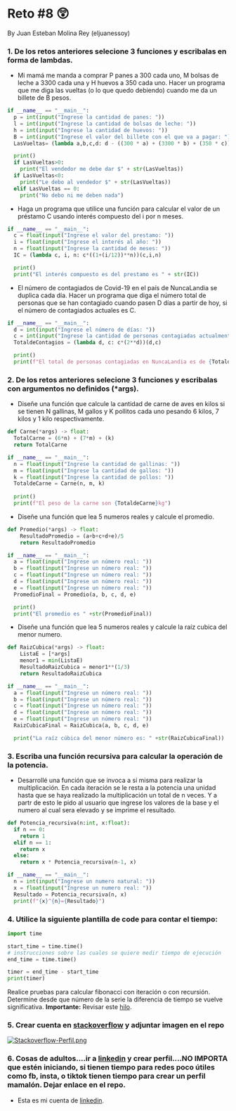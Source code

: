 # Reto #8 😲
By Juan Esteban Molina Rey (eljuanessoy)

### 1. De los retos anteriores selecione 3 funciones y escribalas en forma de lambdas.

+ Mi mamá me manda a comprar P panes a 300 cada uno, M bolsas de leche a 3300 cada una y H huevos a 350 cada uno. Hacer un programa que me diga las vueltas (o lo que quedo debiendo) cuando me da un billete de B pesos.

```python
if __name__ == "__main__":
  p = int(input("Ingrese la cantidad de panes: "))
  l = int(input("Ingrese la cantidad de bolsas de leche: "))
  h = int(input("Ingrese la cantidad de huevos: "))
  B = int(input("Ingrese el valor del billete con el que va a pagar: "))
  LasVueltas= (lambda a,b,c,d: d - ((300 * a) + (3300 * b) + (350 * c)))(p,l,h,B)

  print()
  if LasVueltas>0:
    print("El vendedor me debe dar $" + str(LasVueltas))
  if LasVueltas<0:
    print("Le debo al vendedor $" + str(LasVueltas))
  elif LasVueltas == 0:
    print("No debo ni me deben nada")
```

+ Haga un programa que utilice una función para calcular el valor de un préstamo C usando interés compuesto del i por n meses.

```python
if __name__ == "__main__":
  c = float(input("Ingrese el valor del prestamo: "))
  i = float(input("Ingrese el interés al año: "))
  n = float(input("Ingrese la cantidad de meses: "))
  IC = (lambda c, i, n: c*((1+(i/12))**n))(c,i,n)

  print()
  print("El interés compuesto es del prestamo es " + str(IC))
```

+ El número de contagiados de Covid-19 en el país de NuncaLandia se duplica cada día. Hacer un programa que diga el número total de personas que se han contagiado cuando pasen D días a partir de hoy, si el número de contagiados actuales es C.

```python
if __name__ == "__main__":
  d = int(input("Ingrese el número de días: "))
  c = int(input("Ingrese la cantidad de personas contagiadas actualmente: "))
  TotaldeContagios = (lambda d, c: c*(2**d))(d,c)

  print()
  print(f"El total de personas contagiadas en NuncaLandia es de {TotaldeContagios} personas")
```
### 2. De los retos anteriores selecione 3 funciones y escribalas con argumentos no definidos (*args).

+ Diseñe una función que calcule la cantidad de carne de aves en kilos si se tienen N gallinas, M gallos y K pollitos cada uno pesando 6 kilos, 7 kilos y 1 kilo respectivamente.

```python
def Carne(*args) -> float:
  TotalCarne = (6*n) + (7*m) + (k)
  return TotalCarne

if __name__ == "__main__":
  n = float(input("Ingrese la cantidad de gallinas: "))
  m = float(input("Ingrese la cantidad de gallos: "))
  k = float(input("Ingrese la cantidad de pollos: "))
  TotaldeCarne = Carne(n, m, k)
  
  print()
  print(f"El peso de la carne son {TotaldeCarne}kg")
```

+ Diseñe una función que lea 5 numeros reales y calcule el promedio. 

```python
def Promedio(*args) -> float:
    ResultadoPromedio = (a+b+c+d+e)/5
    return ResultadoPromedio

if __name__ == "__main__":
  a = float(input("Ingrese un número real: "))
  b = float(input("Ingrese un número real: "))
  c = float(input("Ingrese un número real: "))
  d = float(input("Ingrese un número real: "))
  e = float(input("Ingrese un número real: "))
  PromedioFinal = Promedio(a, b, c, d, e)

  print()
  print("El promedio es " +str(PromedioFinal))
```

+ Diseñe una función que lea 5 numeros reales y calcule la raíz cubica del menor numero. 

```python
def RaizCubica(*args) -> float:
    ListaE = [*args]
    menor1 = min(ListaE)
    ResultadoRaizCubica = menor1**(1/3)
    return ResultadoRaizCubica

if __name__ == "__main__":
  a = float(input("Ingrese un número real: "))
  b = float(input("Ingrese un número real: "))
  c = float(input("Ingrese un número real: "))
  d = float(input("Ingrese un número real: "))
  e = float(input("Ingrese un número real: "))
  RaizCubicaFinal = RaizCubica(a, b, c, d, e)

  print("La raíz cúbica del menor número es: " +str(RaizCubicaFinal))
```

### 3. Escriba una función recursiva para calcular la operación de la potencia.

+ Desarrollé una función que se invoca a sí misma para realizar la multiplicación. En cada iteración se le resta a la potencia una unidad hasta que se haya realizado la multiplicación un total de n veces. Y a partr de esto le pido al usuario que ingrese los valores de la base y el numero al cual sera elevado y se imprime el resultado.

```python
def Potencia_recursiva(n:int, x:float):
  if n == 0:
    return 1
  elif n == 1:
    return x
  else:
    return x * Potencia_recursiva(n-1, x)

if __name__ == "__main__":
  n = int(input("Ingrese un numero natural: "))
  x = float(input("Ingrese un numero real: "))
  Resultado = Potencia_recursiva(n, x)
  print(f"{x}^{n}={Resultado}")
```

### 4. Utilice la siguiente plantilla de code para contar el tiempo:

```python
import time

start_time = time.time()
# instrucciones sobre las cuales se quiere medir tiempo de ejecución
end_time = time.time()

timer = end_time - start_time
print(timer)
```

Realice pruebas para calcular fibonacci con iteración o con recursión. Determine desde que número de la serie la diferencia de tiempo se vuelve significativa.
**Importante:** Revisar este [hilo](https://stackoverflow.com/questions/8220801/how-to-use-timeit-module).


### 5. Crear cuenta en [stackoverflow](https://stackoverflow.com/) y adjuntar imagen en el repo

[![Stackoverflow-Perfil.png](https://i.postimg.cc/PxwdJPnb/Stackoverflow-Perfil.png)](https://postimg.cc/dkwbSQ1D)

### 6. Cosas de adultos....ir a [linkedin](https://www.linkedin.com/) y crear perfil....NO IMPORTA que estén iniciando, si tienen tiempo para redes poco útiles como fb, insta, o tiktok tienen tiempo para crear un perfil mamalón. Dejar enlace en el repo.

+ Esta es mi cuenta de [linkedin](https://www.linkedin.com/in/juan-esteban-molina-rey-48b3bb297/).

